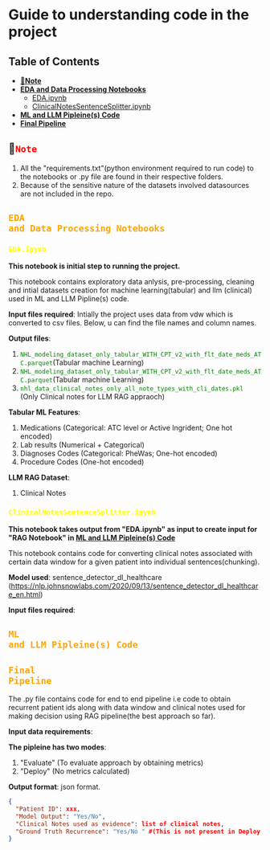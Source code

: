 <h1>Guide to understanding code in the project</h1>

<h2> Table of Contents </h2>

- [🔴**Note**](#note)
- [**EDA and Data Processing Notebooks**](#eda-and-data-processing-notebooks)
  - [EDA.ipynb](#edaipynb)
  - [ClinicalNotesSentenceSplitter.ipynb](#clinicalnotessentencesplitteripynb)
- [**ML and LLM Pipleine(s) Code**](#ml-and-llm-pipleines-code)
- [**Final Pipeline**](#final-pipeline)





## 🔴<code style="color : red">**Note**</code>
1. All the "requirements.txt"(python environment required to run code) to the notebooks or .py file are found in their respective folders.
2. Because of the sensitive nature of the datasets involved datasources are not included in the repo.

## <code style="color : Orange">**EDA and Data Processing Notebooks**</code> 

### <code style="color : Yellow">EDA.ipynb</code>

**This notebook is initial step to running the project.**

This notebook contains exploratory data anlysis, pre-processing, cleaning and intial datasets creation for machine learning(tabular) and llm (clinical) used in ML and LLM Pipline(s) code.


 

**Input files required**:
Intially the project uses data from vdw which is converted to csv files. Below, u can find the file names and column names.



**Output files**:
1. <code style="color : Green">NHL_modeling_dataset_only_tabular_WITH_CPT_v2_with_flt_date_meds_ATC.parquet</code>(Tabular machine Learning)
2. <code style="color : Green">NHL_modeling_dataset_only_tabular_WITH_CPT_v2_with_flt_date_meds_ATC.parquet</code>(Tabular machine Learning)
3. <code style="color : Green">nhl_data_clinical_notes_only_all_note_types_with_cli_dates.pkl</code> (Only Clinical notes for LLM RAG appraoch)

**Tabular ML Features**:
1. Medications (Categorical: ATC level or Active Ingrident; One hot encoded)
2. Lab results (Numerical + Categorical)
3. Diagnoses Codes (Categorical: PheWas; One-hot encoded)
4. Procedure Codes (One-hot encoded)

**LLM RAG Dataset**:
1. Clinical Notes


### <code style="color : Yellow">ClinicalNotesSentenceSplitter.ipynb</code>

**This notebook takes output from "EDA.ipynb" as input to create input for "RAG Notebook" in [ML and LLM Pipleine(s) Code](#ml-and-llm-pipleines-code)**

This notebook contains code for converting clinical notes associated with certain data window for a given patient into individual sentences(chunking).

**Model used**: sentence_detector_dl_healthcare (https://nlp.johnsnowlabs.com/2020/09/13/sentence_detector_dl_healthcare_en.html)

**Input files required**:



## <code style="color : Orange">**ML and LLM Pipleine(s) Code**</code>



## <code style="color : Orange">**Final Pipeline**</code>

The .py file contains code for end to end pipeline i.e code to obtain recurrent patient ids along with data window and clinical notes used for making decision using RAG pipeline(the best approach so far).

**Input data requirements**:

**The pipleine has two modes**:
1. "Evaluate" (To evaluate approach by obtaining metrics) 
2. "Deploy" (No metrics calculated)


**Output format**: json format.
```json
{
  "Patient ID": xxx,
  "Model Output": "Yes/No",
  "Clinical Notes used as evidence": list of clinical notes,
  "Ground Truth Recurrence": "Yes/No " #(This is not present in Deploy mode)
}
```


